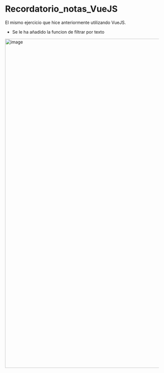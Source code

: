 # Recordatorio_notas_VueJS

El mismo ejercicio que hice anteriormente utilizando VueJS.
- Se le ha añadido la funcion de filtrar por texto
<img width="1080" alt="image" src="https://user-images.githubusercontent.com/86807831/211748894-2c1080a5-bdbe-4966-b51f-c0cf668bacbd.png">
